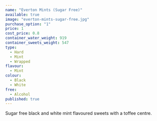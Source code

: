 ```yaml
---
name: "Everton Mints (Sugar Free)"
available: true
image: "everton-mints-sugar-free.jpg"
purchase_option: "1"
price: 1
cost_price: 0.8
container_water_weight: 919
container_sweets_weight: 547
type: 
  - Hard
  - Mint
  - Wrapped
flavour: 
  - Mint
colour: 
  - Black
  - White
free: 
  - Alcohol
published: true
---
```

Sugar free black and white mint flavoured sweets with a toffee centre.